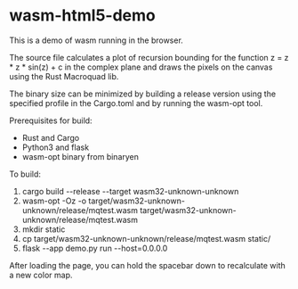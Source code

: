 # wasm-html5-demo


This is a demo of wasm running in the browser.

The source file calculates a plot of recursion bounding for the function
z = z * z * sin(z) + c in the complex plane and draws the pixels on the
canvas using the Rust Macroquad lib.

The binary size can be minimized by building a release version using the
specified profile in the Cargo.toml and by running the wasm-opt tool.

Prerequisites for build:

- Rust and Cargo
- Python3 and flask
- wasm-opt binary from binaryen

To build:

1) cargo build --release --target wasm32-unknown-unknown
2) wasm-opt -Oz -o target/wasm32-unknown-unknown/release/mqtest.wasm target/wasm32-unknown-unknown/release/mqtest.wasm
3) mkdir static
4) cp target/wasm32-unknown-unknown/release/mqtest.wasm static/
5) flask --app demo.py run  --host=0.0.0.0

After loading the page, you can hold the spacebar down to recalculate with a new color map.
